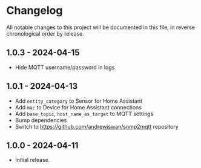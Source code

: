 # Changelog

All notable changes to this project will be documented in this file, in reverse chronological order by release.

## 1.0.3 - 2024-04-15

- Hide MQTT username/password in logs

## 1.0.1 - 2024-04-13

- Add `entity_category` to Sensor for Home Assistant
- Add `mac` to Device for Home Assistant connections
- Add `base_topic`, `host_name_as_target` to MQTT settings
- Bump dependencies
- Switch to https://github.com/andrewjswan/snmp2mqtt repository

## 1.0.0 - 2024-04-11

- Initial release.
